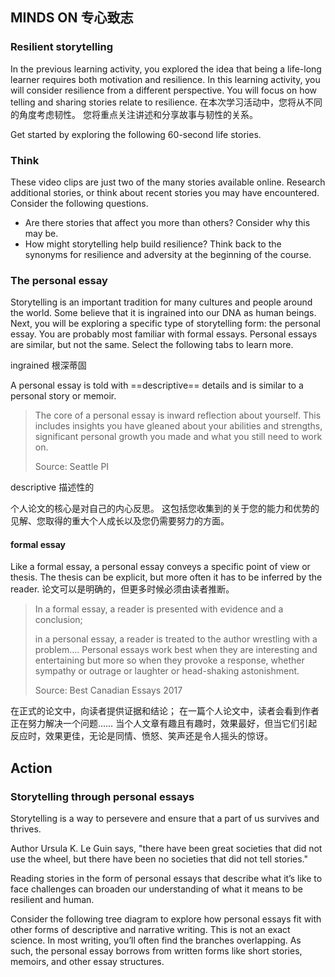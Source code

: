 ## MINDS ON 专心致志

### Resilient storytelling

In the previous learning activity, you explored the idea that being a life-long learner requires both motivation and resilience. In this learning activity, you will consider resilience from a different perspective. You will focus on how telling and sharing stories relate to resilience.
在本次学习活动中，您将从不同的角度考虑韧性。
您将重点关注讲述和分享故事与韧性的关系。

Get started by exploring the following 60-second life stories.


### Think

These video clips are just two of the many stories available online. Research additional stories, or think about recent stories you may have encountered. Consider the following questions.

- Are there stories that affect you more than others? Consider why this may be.
- How might storytelling help build resilience? Think back to the synonyms for resilience and adversity at the beginning of the course.

### The personal essay

Storytelling is an important tradition for many cultures and people around the world. Some believe that it is ingrained into our DNA as human beings. Next, you will be exploring a specific type of storytelling form: the personal essay. You are probably most familiar with formal essays. Personal essays are similar, but not the same. Select the following tabs to learn more.

ingrained 根深蒂固


A personal essay is told with ==descriptive== details and is similar to a personal story or memoir.

> The core of a personal essay is inward reflection about yourself. This includes insights you have gleaned about your abilities and strengths, significant personal growth you made and what you still need to work on.
> 
> Source: Seattle PI

descriptive 描述性的

个人论文的核心是对自己的内心反思。
这包括您收集到的关于您的能力和优势的见解、您取得的重大个人成长以及您仍需要努力的方面。


#### formal essay
Like a formal essay, a personal essay conveys a specific point of view or thesis. The thesis can be explicit, but more often it has to be inferred by the reader.
论文可以是明确的，但更多时候必须由读者推断。

> In a formal essay, a reader is presented with evidence and a conclusion; 
> 
> in a personal essay, a reader is treated to the author wrestling with a problem…. 
> Personal essays work best when they are interesting and entertaining but more so when they provoke a response, whether sympathy or outrage or laughter or head-shaking astonishment.
> 
> Source: Best Canadian Essays 2017

在正式的论文中，向读者提供证据和结论；
在一篇个人论文中，读者会看到作者正在努力解决一个问题…… 
当个人文章有趣且有趣时，效果最好，但当它们引起反应时，效果更佳，无论是同情、愤怒、笑声还是令人摇头的惊讶。


## Action

### Storytelling through personal essays

Storytelling is a way to persevere and ensure that a part of us survives and thrives.

Author Ursula K. Le Guin says, "there have been great societies that did not use the wheel, but there have been no societies that did not tell stories."

Reading stories in the form of personal essays that describe what it’s like to face challenges can broaden our understanding of what it means to be resilient and human.

Consider the following tree diagram to explore how personal essays fit with other forms of descriptive and narrative writing. This is not an exact science. In most writing, you’ll often find the branches overlapping. As such, the personal essay borrows from written forms like short stories, memoirs, and other essay structures.